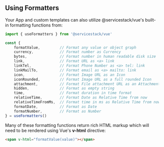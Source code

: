 <h2 id="formatters" class="mt-8 mb-4 text-2xl font-semibold text-gray-900 dark:text-gray-100">
    Using Formatters
</h2>

Your App and custom templates can also utilize @servicestack/vue's <TextLink href="/vue/use-formatters">built-in formatting functions</TextLink> from:

```js
import { useFormatters } from '@servicestack/vue'

const {
    formatValue,         // Format any value or object graph
    currency,            // Format number as Currency
    bytes,               // Format number in human readable disk size
    link,                // Format URL as <a> link
    linkTel,             // Format Phone Number as <a> tel: link
    linkMailTo,          // Format email as <a> mailto: link
    icon,                // Format Image URL as an Icon
    iconRounded,         // Format Image URL as a full rounded Icon
    attachment,          // Format File attachment URL as an Attachment
    hidden,              // Format as empty string
    time,                // Format duration in time format
    relativeTime,        // Format Date as Relative Time from now
    relativeTimeFromMs,  // Format time in ms as Relative Time from now
    formatDate,          // Format as Date
    formatNumber,        // Format as Number
} = useFormatters()
```

Many of these formatting functions return rich HTML markup which will need to be rendered using Vue's **v-html** directive:

```html
<span v-html="formatValue(value)"></span>
```
